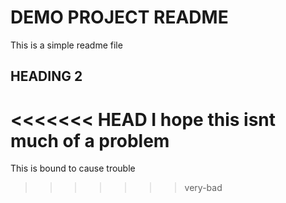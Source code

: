 # DEMO PROJECT README

This is a simple readme file

## HEADING 2

<<<<<<< HEAD
I hope this isnt much of a problem
=======
This is bound to cause trouble
>>>>>>> very-bad
